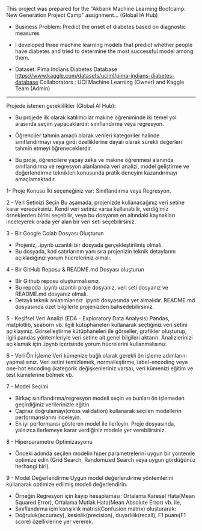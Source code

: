 This project was prepared for the "Akbank Machine Learning Bootcamp: New Generation Project Camp" assignment... (Global IA Hub)

* Business Problem: Predict the onset of diabetes based on diagnostic measures

* I developed three machine learning models that predict whether people have diabetes and tried to determine the most successful model among them.

* Dataset: Pima Indians Diabetes Database
  https://www.kaggle.com/datasets/uciml/pima-indians-diabetes-database
  Collaborators : UCI Machine Learning (Owner) and Kaggle Team (Admin)

-----------------------------------------------------------------------------------------------------------------------
Projede istenen gereklilikler (Global AI Hub):

* Bu projede ilk olarak katılımcılar makine öğreniminde iki temel yol arasında seçim
yapacaklardır: sınıflandırma veya regresyon.

* Öğrenciler tahmin amaçlı olarak verileri kategoriler halinde sınıflandırmayı veya
girdi özelliklerine dayalı olarak sürekli değerleri tahmin etmeyi öğreneceklerdir.

* Bu proje, öğrencilere yapay zeka ve makine öğrenmesi alanında sınıflandırma ve
regresyon alanlarında veri analizi, model geliştirme ve değerlendirme teknikleri konusunda
pratik deneyim kazandırmayı amaçlamaktadır.

1- Proje Konusu
İki seçeneğiniz var: Sınıflandırma veya Regresyon.

2 - Veri Setinizi Seçin
Bu aşamada, projenizde kullanacağınız veri setine karar vereceksiniz. Kendi veri setiniz
varsa kullanabilir, verdiğimiz örneklerden birini seçebilir, veya bu dosyanın en altındaki
kaynakları inceleyerek orada yer alan bir veri seti seçebilirsiniz.

3 - Bir Google Colab Dosyası Oluşturun
* Projeniz, .ipynb uzantılı bir dosyada gerçekleştirilmiş olmalı.
* Bu dosyada, kod satırlarının yanı sıra projenizin teknik detaylarını açıkladığınız
yorum hücreleriniz olmalı.

4 - Bir GitHub Reposu & README.md Dosyası oluşturun
* Bir Github reposu oluşturmalısınız.
* Bu repoda .ipynb uzantılı proje dosyanız, veri seti dosyanız ve README.md
dosyanız olmalı.
* Detaylı teknik anlatımlarınız .ipynb dosyasında yer almalıdır. README.md
dosyasında özet bilgilerle projenizden bahsedebilirsiniz.

5 - Keşifsel Veri Analizi (EDA - Exploratory Data Analysis)
Pandas, matplotlib, seaborn vb. ilgili kütüphaneleri kullanarak seçtiğiniz veri setini
açıklayınız. Görselleştirme kütüphaneleri ile görseller, grafikler oluşturup, ilgili pandas
yöntemleriyle veri setine ait genel bilgileri aktarın. Analizlerinizi açıklamak için .ipynb
içerisinde yorum hücrelerini kullanmalısınız.

6 - Veri Ön İşleme
Veri kümenize bağlı olarak gerekli ön işleme adımlarını yapmalısınız. Veri setini
temizlemek, normalleştirme, label-encoding veya one-hot encoding (kategorik
değişkenleriniz varsa), veri kümenizi eğitim ve test kümelerine bölmek vb.

7 - Model Seçimi
* Birkaç sınıflandırma/regresyon modeli seçin ve bunları ön işlemeden geçirdiğiniz
verilerinizle eğitin.
* Çapraz doğrulamayı(cross validation) kullanarak seçilen modellerin performanslarını
inceleyin.
* En iyi performansı gösteren model ile ilerleyin.
Proje dosyasında, yalnızca ilerlemeye karar verdiğiniz modele yer verebilirsiniz.

8 - Hiperparametre Optimizasyonu
* Önceki adımda seçilen modelin hiper parametrelerini uygun bir yöntemle optimize
edin (Grid Search, Randomized Search veya uygun gördüğünüz herhangi biri).

9 - Model Değerlendirme
Uygun model değerlendirme yöntemlerini kullanarak optimize edilmiş modeli
değerlendirin.
- Örneğin Regresyon için kayıp hesaplaması: Ortalama Karesel Hata(Mean Squared Error),
Ortalama Mutlak Hata(Mean Absolute Error) vb. ile,
- Sınıflandırma için karışıklık matrisi(Confusion matrix) oluşturarak:
- Doğruluk(accuracy), kesinlik(precision), duyarlılık(recall), F1 puanı(F1 score)
özelliklerine yer vererek.
